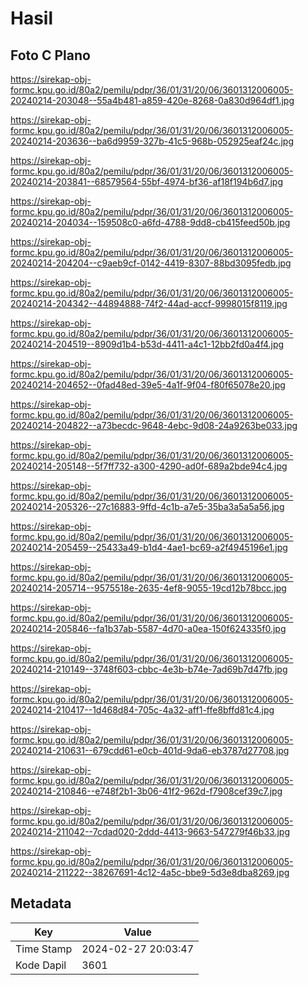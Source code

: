 # Hasil

## Foto C Plano

https://sirekap-obj-formc.kpu.go.id/80a2/pemilu/pdpr/36/01/31/20/06/3601312006005-20240214-203048--55a4b481-a859-420e-8268-0a830d964df1.jpg

https://sirekap-obj-formc.kpu.go.id/80a2/pemilu/pdpr/36/01/31/20/06/3601312006005-20240214-203636--ba6d9959-327b-41c5-968b-052925eaf24c.jpg

https://sirekap-obj-formc.kpu.go.id/80a2/pemilu/pdpr/36/01/31/20/06/3601312006005-20240214-203841--68579564-55bf-4974-bf36-af18f194b6d7.jpg

https://sirekap-obj-formc.kpu.go.id/80a2/pemilu/pdpr/36/01/31/20/06/3601312006005-20240214-204034--159508c0-a6fd-4788-9dd8-cb415feed50b.jpg

https://sirekap-obj-formc.kpu.go.id/80a2/pemilu/pdpr/36/01/31/20/06/3601312006005-20240214-204204--c9aeb9cf-0142-4419-8307-88bd3095fedb.jpg

https://sirekap-obj-formc.kpu.go.id/80a2/pemilu/pdpr/36/01/31/20/06/3601312006005-20240214-204342--44894888-74f2-44ad-accf-9998015f8119.jpg

https://sirekap-obj-formc.kpu.go.id/80a2/pemilu/pdpr/36/01/31/20/06/3601312006005-20240214-204519--8909d1b4-b53d-4411-a4c1-12bb2fd0a4f4.jpg

https://sirekap-obj-formc.kpu.go.id/80a2/pemilu/pdpr/36/01/31/20/06/3601312006005-20240214-204652--0fad48ed-39e5-4a1f-9f04-f80f65078e20.jpg

https://sirekap-obj-formc.kpu.go.id/80a2/pemilu/pdpr/36/01/31/20/06/3601312006005-20240214-204822--a73becdc-9648-4ebc-9d08-24a9263be033.jpg

https://sirekap-obj-formc.kpu.go.id/80a2/pemilu/pdpr/36/01/31/20/06/3601312006005-20240214-205148--5f7ff732-a300-4290-ad0f-689a2bde94c4.jpg

https://sirekap-obj-formc.kpu.go.id/80a2/pemilu/pdpr/36/01/31/20/06/3601312006005-20240214-205326--27c16883-9ffd-4c1b-a7e5-35ba3a5a5a56.jpg

https://sirekap-obj-formc.kpu.go.id/80a2/pemilu/pdpr/36/01/31/20/06/3601312006005-20240214-205459--25433a49-b1d4-4ae1-bc69-a2f4945196e1.jpg

https://sirekap-obj-formc.kpu.go.id/80a2/pemilu/pdpr/36/01/31/20/06/3601312006005-20240214-205714--9575518e-2635-4ef8-9055-19cd12b78bcc.jpg

https://sirekap-obj-formc.kpu.go.id/80a2/pemilu/pdpr/36/01/31/20/06/3601312006005-20240214-205846--fa1b37ab-5587-4d70-a0ea-150f624335f0.jpg

https://sirekap-obj-formc.kpu.go.id/80a2/pemilu/pdpr/36/01/31/20/06/3601312006005-20240214-210149--3748f603-cbbc-4e3b-b74e-7ad69b7d47fb.jpg

https://sirekap-obj-formc.kpu.go.id/80a2/pemilu/pdpr/36/01/31/20/06/3601312006005-20240214-210417--1d468d84-705c-4a32-aff1-ffe8bffd81c4.jpg

https://sirekap-obj-formc.kpu.go.id/80a2/pemilu/pdpr/36/01/31/20/06/3601312006005-20240214-210631--679cdd61-e0cb-401d-9da6-eb3787d27708.jpg

https://sirekap-obj-formc.kpu.go.id/80a2/pemilu/pdpr/36/01/31/20/06/3601312006005-20240214-210846--e748f2b1-3b06-41f2-962d-f7908cef39c7.jpg

https://sirekap-obj-formc.kpu.go.id/80a2/pemilu/pdpr/36/01/31/20/06/3601312006005-20240214-211042--7cdad020-2ddd-4413-9663-547279f46b33.jpg

https://sirekap-obj-formc.kpu.go.id/80a2/pemilu/pdpr/36/01/31/20/06/3601312006005-20240214-211222--38267691-4c12-4a5c-bbe9-5d3e8dba8269.jpg


## Metadata

| Key        | Value               |
| ---------- | ------------------- |
| Time Stamp | 2024-02-27 20:03:47 |
| Kode Dapil | 3601                |



